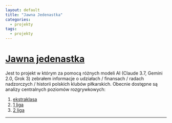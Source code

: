 ```yaml
---
layout: default
title: "Jawna Jedenastka"
categories:
  - projekty
tags:
  - projekty
---
```


# [Jawna jedenastka](https://patrykjm.github.io/jawnajedenastka/)

Jest to projekt w którym za pomocą różnych modeli AI (Claude 3.7, Gemini 2.0, Grok 3) zebrałem informacje o udziałach / finansach / radach nadzorczych / historii polskich klubów piłkarskich.
Obecnie dostępne są analizy centralnych poziomów rozgrywkowych:
1. [ekstraklasa](https://patrykjm.github.io/jawnajedenastka/categories/ekstraklasa/)
2. [1 liga](https://patrykjm.github.io/jawnajedenastka/categories/1-liga/)
3. [2 liga](https://patrykjm.github.io/jawnajedenastka/categories/2-liga/)

---
